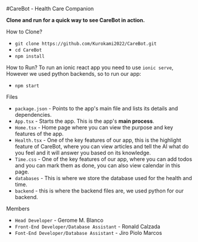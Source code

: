 #CareBot - Health Care Companion

**Clone and run for a quick way to see CareBot in action.**

How to Clone?
- `git clone https://github.com/Kurokami2022/CareBot.git`
- `cd CareBot`
-  `npm install`

How to Run?
To run an ionic react app you need to use `ionic serve`, However we used python backends, so to run our app:
- `npm start`

Files
- `package.json` - Points to the app's main file and lists its details and dependencies.
- `App.tsx` - Starts the app. This is the app's **main process**.
- `Home.tsx` - Home page where you can view the purpose and key features of the app.
- `Health.tsx` - One of the key features of our app, this is the highlight feature of CareBot, where you can view articles and tell the AI what do you feel and it will answer you based on its knowledge.
- `Time.css` - One of the key features of our app, where you can add todos and you can mark them as done, you can also view calendar in this page.
- `databases` - This is where we store the database used for the health and time.
- `backend` - this is where the backend files are, we used python for our backend.

Members
- `Head Developer` - Gerome M. Blanco
- `Front-End Developer/Database Assistant` - Ronald Calzada
-  `Font-End Developer/Database Assistant` - Jiro Piolo Marcos

